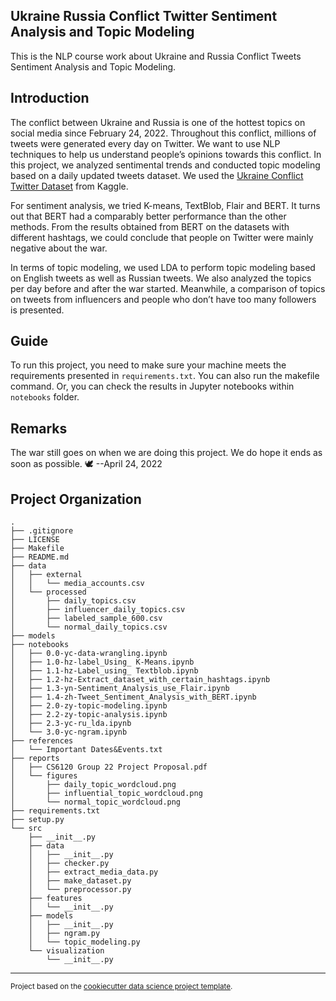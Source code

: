 Ukraine Russia Conflict Twitter Sentiment Analysis and Topic Modeling
------------

This is the NLP course work about Ukraine and Russia Conflict Tweets Sentiment Analysis and Topic Modeling. 
## Introduction
The conflict between Ukraine and Russia is one of the hottest topics on social media since February 24, 2022. Throughout this conflict, millions of tweets were generated every day on Twitter. We want to use NLP techniques to help us understand people’s opinions towards this conflict. In this project, we analyzed sentimental trends and conducted topic modeling based on a daily updated tweets dataset. We used the [Ukraine Conflict Twitter Dataset](https://www.kaggle.com/bwandowando/ukraine-russian-crisis-twitter-dataset-1-2-m-rows) from Kaggle.

For sentiment analysis, we tried K-means, TextBlob, Flair and BERT. It turns out that BERT had a comparably better performance than the other methods. From the results obtained from BERT on the datasets with different hashtags, we could conclude that people on Twitter were mainly negative about the war. 

In terms of topic modeling, we used LDA to perform topic modeling based on English tweets as well as Russian tweets. We also analyzed the topics per day before and after the war started. Meanwhile, a comparison of topics on tweets from influencers and people who don’t have too many followers is presented.

## Guide
To run this project, you need to make sure your machine meets the requirements presented in `requirements.txt`. You can also run the makefile command. Or, you can check the results in Jupyter notebooks within `notebooks` folder.

## Remarks
The war still goes on when we are doing this project. We do hope it ends as soon as possible. 🕊️   --April 24, 2022

Project Organization
------------
```
.
├── .gitignore
├── LICENSE
├── Makefile
├── README.md
├── data
│   ├── external
│   │   └── media_accounts.csv
│   └── processed
│       ├── daily_topics.csv
│       ├── influencer_daily_topics.csv
│       ├── labeled_sample_600.csv
│       └── normal_daily_topics.csv
├── models
├── notebooks
│   ├── 0.0-yc-data-wrangling.ipynb
│   ├── 1.0-hz-label_Using_ K-Means.ipynb
│   ├── 1.1-hz-Label_using_ Textblob.ipynb
│   ├── 1.2-hz-Extract_dataset_with_certain_hashtags.ipynb
│   ├── 1.3-yn-Sentiment_Analysis_use_Flair.ipynb
│   ├── 1.4-zh-Tweet_Sentiment_Analysis_with_BERT.ipynb
│   ├── 2.0-zy-topic-modeling.ipynb
│   ├── 2.2-zy-topic-analysis.ipynb
│   ├── 2.3-yc-ru_lda.ipynb
│   └── 3.0-yc-ngram.ipynb
├── references
│   └── Important Dates&Events.txt
├── reports
│   ├── CS6120 Group 22 Project Proposal.pdf
│   └── figures
│       ├── daily_topic_wordcloud.png
│       ├── influential_topic_wordcloud.png
│       └── normal_topic_wordcloud.png
├── requirements.txt
├── setup.py
└── src
    ├── __init__.py
    ├── data
    │   ├── __init__.py
    │   ├── checker.py
    │   ├── extract_media_data.py
    │   ├── make_dataset.py
    │   └── preprocessor.py
    ├── features
    │   └── __init__.py
    ├── models
    │   ├── __init__.py
    │   ├── ngram.py
    │   └── topic_modeling.py
    └── visualization
        └── __init__.py
```
--------

<p><small>Project based on the <a target="_blank" href="https://drivendata.github.io/cookiecutter-data-science/">cookiecutter data science project template</a>.</small></p>

